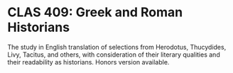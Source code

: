 # CLAS 409: Greek and Roman Historians

The study in English translation of selections from Herodotus, Thucydides, Livy, Tacitus, and others, with consideration of their literary qualities and their readability as historians. Honors version available.